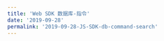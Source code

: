 ```yaml
---
title: 'Web SDK 数据库-指令'
date: '2019-09-28'
permalink: '2019-09-28-JS-SDK-db-command-search'
---
```



